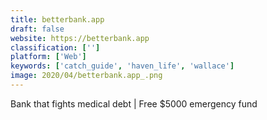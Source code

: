 ```yaml
---
title: betterbank.app
draft: false 
website: https://betterbank.app
classification: ['']
platform: ['Web']
keywords: ['catch_guide', 'haven_life', 'wallace']
image: 2020/04/betterbank.app_.png
---
```

Bank that fights medical debt | Free $5000 emergency fund